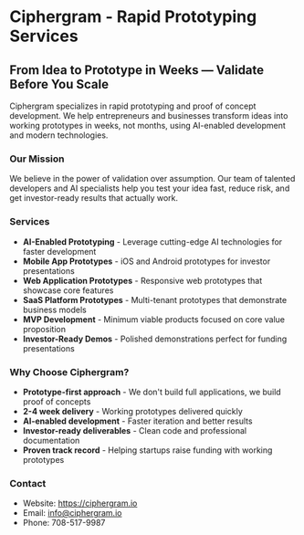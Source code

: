 # Ciphergram - Rapid Prototyping Services

## From Idea to Prototype in Weeks — Validate Before You Scale

Ciphergram specializes in rapid prototyping and proof of concept development. We help entrepreneurs and businesses transform ideas into working prototypes in weeks, not months, using AI-enabled development and modern technologies.

### Our Mission
We believe in the power of validation over assumption. Our team of talented developers and AI specialists help you test your idea fast, reduce risk, and get investor-ready results that actually work.

### Services
- **AI-Enabled Prototyping** - Leverage cutting-edge AI technologies for faster development
- **Mobile App Prototypes** - iOS and Android prototypes for investor presentations
- **Web Application Prototypes** - Responsive web prototypes that showcase core features
- **SaaS Platform Prototypes** - Multi-tenant prototypes that demonstrate business models
- **MVP Development** - Minimum viable products focused on core value proposition
- **Investor-Ready Demos** - Polished demonstrations perfect for funding presentations

### Why Choose Ciphergram?
- **Prototype-first approach** - We don't build full applications, we build proof of concepts
- **2-4 week delivery** - Working prototypes delivered quickly
- **AI-enabled development** - Faster iteration and better results
- **Investor-ready deliverables** - Clean code and professional documentation
- **Proven track record** - Helping startups raise funding with working prototypes

### Contact
- Website: https://ciphergram.io
- Email: info@ciphergram.io
- Phone: 708-517-9987
